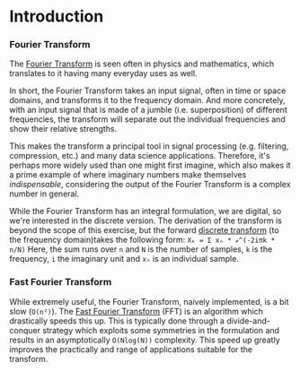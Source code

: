 # Introduction

### Fourier Transform

The [Fourier Transform](https://en.wikipedia.org/wiki/Fourier_transform) is seen often in physics and mathematics, which translates to it having many everyday uses as well. 

In short, the Fourier Transform takes an input signal, often in time or space domains, and transforms it to the frequency domain.
And more concretely, with an input signal that is made of a jumble (i.e. superposition) of different frequencies, the transform will separate out the individual frequencies and show their relative strengths.

This makes the transform a principal tool in signal processing (e.g. filtering, compression, etc.) and many data science applications.
Therefore, it's perhaps more widely used than one might first imagine, which also makes it a prime example of where imaginary numbers make themselves *indispensable*, considering the output of the Fourier Transform is a complex number in general.

While the Fourier Transform has an integral formulation, we are digital, so we're interested in the discrete version.
The derivation of the transform is beyond the scope of this exercise, but the forward [discrete transform](https://en.wikipedia.org/wiki/Discrete_Fourier_transform) (to the frequency domain)takes the following form:
`Xₖ = Σ xₙ * ℯ^(-2iπk * n/N)`
Here, the sum runs over `n` and `N` is the number of samples, `k` is the frequency, `i` the imaginary unit and `xₙ` is an individual sample.

### Fast Fourier Transform

While extremely useful, the Fourier Transform, naively implemented, is a bit slow (`O(n²)`). 
The [Fast Fourier Transform](https://en.wikipedia.org/wiki/Fast_Fourier_transform) (FFT) is an algorithm which drastically speeds this up.
This is typically done through a divide-and-conquer strategy which exploits some symmetries in the formulation and results in an asymptotically `O(Nlog(N))` complexity.
This speed up greatly improves the practically and range of applications suitable for the transform.
